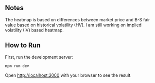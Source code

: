 ## Notes

The heatmap is based on differences between market price and B-S fair value based on historical volatility (HV). I am still working on implied volatility (IV) based heatmap.


## How to Run

First, run the development server:

```bash
npm run dev
```

Open [http://localhost:3000](http://localhost:3000) with your browser to see the result.
